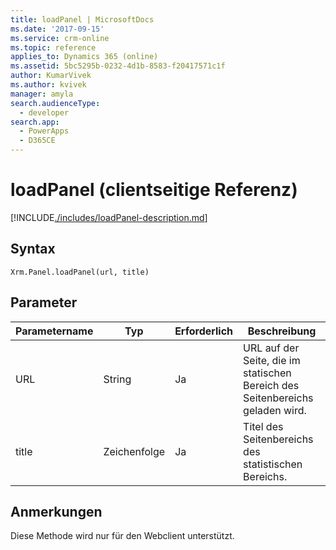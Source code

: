 ```yaml
---
title: loadPanel | MicrosoftDocs
ms.date: '2017-09-15'
ms.service: crm-online
ms.topic: reference
applies_to: Dynamics 365 (online)
ms.assetid: 5bc5295b-0232-4d1b-8583-f20417571c1f
author: KumarVivek
ms.author: kvivek
manager: amyla
search.audienceType:
  - developer
search.app:
  - PowerApps
  - D365CE
---
```

# <a name="loadpanel-client-side-reference"></a>loadPanel (clientseitige Referenz)



[!INCLUDE[./includes/loadPanel-description.md](./includes/loadPanel-description.md)]


## <a name="syntax"></a>Syntax

`Xrm.Panel.loadPanel(url, title)`

## <a name="parameters"></a>Parameter

| Parametername        | Typ           | Erforderlich  |Beschreibung  |
| ------------- |-------------| -----|-----|
|URL |String | Ja|URL auf der Seite, die im statischen Bereich des Seitenbereichs geladen wird.|
|title |Zeichenfolge | Ja|Titel des Seitenbereichs des statistischen Bereichs. |


## <a name="remarks"></a>Anmerkungen
Diese Methode wird nur für den Webclient unterstützt.


